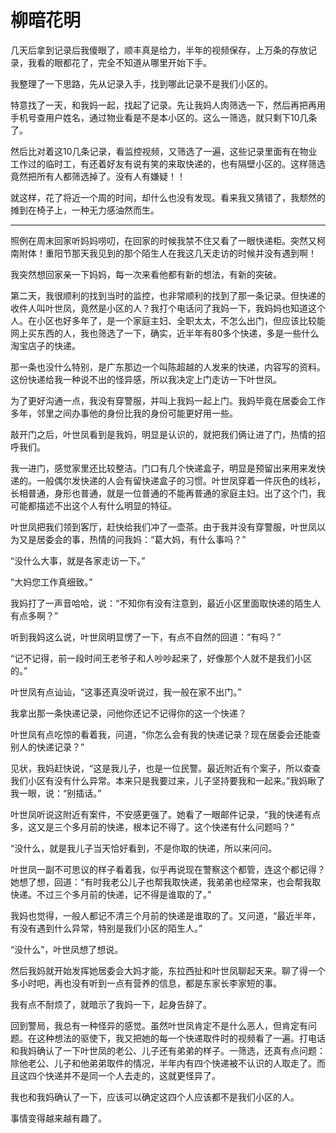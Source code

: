 # 柳暗花明

几天后拿到记录后我傻眼了，顺丰真是给力，半年的视频保存，上万条的存放记录，我看的眼都花了，完全不知道从哪里开始下手。

我整理了一下思路，先从记录入手，找到哪此记录不是我们小区的。

特意找了一天，和我妈一起，找起了记录。先让我妈人肉筛选一下，然后再把再用手机号查用户姓名，通过物业看是不是本小区的。这么一筛选，就只剩下10几条了。

然后比对着这10几条记录，看监控视频，又筛选了一遍，这些记录里面有在物业工作过的临时工，有还着好友有说有笑的来取快递的，也有隔壁小区的。这样筛选竟然把所有人都筛选掉了。没有人有嫌疑！！

就这样，花了将近一个周的时间，却什么也没有发现。看来我又猜错了，我颓然的摊到在椅子上，一种无力感油然而生。

-----------------------

照例在周末回家听妈妈唠叨，在回家的时候我禁不住又看了一眼快递柜。突然又柯南附体！重阳节那天我见到的那个陌生人在我这几天走访的时候并没有遇到啊！

我突然想回家亲一下妈妈，每一次来看他都有新的想法，有新的突破。

第二天，我很顺利的找到当时的监控，也非常顺利的找到了那一条记录。但快递的收件人叫叶世凤，竟然是小区的人？我打个电话问了我妈一下，我妈妈也知道这个人。在小区也好多年了，是一个家庭主妇、全职太太，不怎么出门，但应该比较能网上买东西的人，我也筛选了一下，确实，近半年有80多个快递，多是一些什么淘宝店子的快递。

那一条也没什么特别，是广东那边一个叫陈超越的人发来的快递，内容写的资料。这份快递给我一种说不出的怪异感，所以我决定上门走访一下叶世凤。

为了更好沟通一点，我没有穿警服，并叫上我妈一起上门。我妈毕竟在居委会工作多年，邻里之间办事他的身份比我的身份可能更好用一些。

敲开门之后，叶世凤看到是我妈，明显是认识的，就把我们俩让进了门，热情的招呼我们。

我一进门，感觉家里还比较整洁。门口有几个快递盒子，明显是预留出来用来发快递的。一般偶尔发快递的人会有留快递盒子的习惯。叶世凤穿着一件灰色的线衫，长相普通，身形也普通，就是一位普通的不能再普通的家庭主妇。出了这个门，我可能都描述不出这个人有什么明显的特征。

叶世凤把我们领到客厅，赶快给我们冲了一壶茶。由于我并没有穿警服，叶世凤以为又是居委会的事，热情的问我妈：“葛大妈，有什么事吗？”

“没什么大事，就是各家走访一下。”

“大妈您工作真细致。”

我妈打了一声音哈哈，说：“不知你有没有注意到，最近小区里面取快递的陌生人有点多啊？”

听到我妈这么说，叶世凤明显愣了一下，有点不自然的回道：“有吗？”

“记不记得，前一段时间王老爷子和人吵吵起来了，好像那个人就不是我们小区的。”

叶世凤有点讪讪，“这事还真没听说过，我一般在家不出门。”

我拿出那一条快递记录，问他你还记不记得你的这一个快递？

叶世凤有点吃惊的看着我，问道，“你怎么会有我的快递记录？现在居委会还能查别人的快递记录？”

见状，我妈赶快说，“这是我儿子，也是一位民警。最近附近有个案子，所以查查我们小区有没有什么异常。本来只是我要过来，儿子坚持要我和一起来。”我妈瞅了我一眼，说：“别插话。”

叶世凤听说这附近有案件，不安感更强了。她看了一眼邮件记录，“我的快递有点多，这又是三个多月前的快递，根本记不得了。这个快递有什么问题吗？”

“没什么，就是我儿子当天恰好看到，不是你取的快递，所以来问问。

叶世凤一副不可思议的样子看着我，似乎再说现在警察这个都管，连这个都记得？她想了想，回道：“有时我老公儿子也帮我取快递，我弟弟也经常来，也会帮我取快递。不过三个多月前的快递，记不得是谁取的了。”

我妈也觉得，一般人都记不清三个月前的快递是谁取的了。又问道，“最近半年，有没有遇到什么异常，特别是我们小区的陌生人。”

“没什么”，叶世凤想了想说。

然后我妈就开始发挥她居委会大妈才能，东拉西扯和叶世凤聊起天来。聊了得一个多小时吧，再也没有听到一点有营养的信息，都是东家长李家短的事。

我有点不耐烦了，就暗示了我妈一下，起身告辞了。

回到警局，我总有一种怪异的感觉。虽然叶世凤肯定不是什么恶人，但肯定有问题。在这种想法的驱使下，我又把她的每一个快递取件时的视频看了一遍。打电话和我妈确认了一下叶世凤的老公、儿子还有弟弟的样子。一筛选，还真有点问题：除他老公、儿子和他弟弟取件的情况，半年内有四个快递被不认识的人取走了。而且这四个快递并不是同一个人去走的，这就更怪异了。

我也和我妈确认了一下，应该可以确定这四个人应该都不是我们小区的人。

事情变得越来越有趣了。

